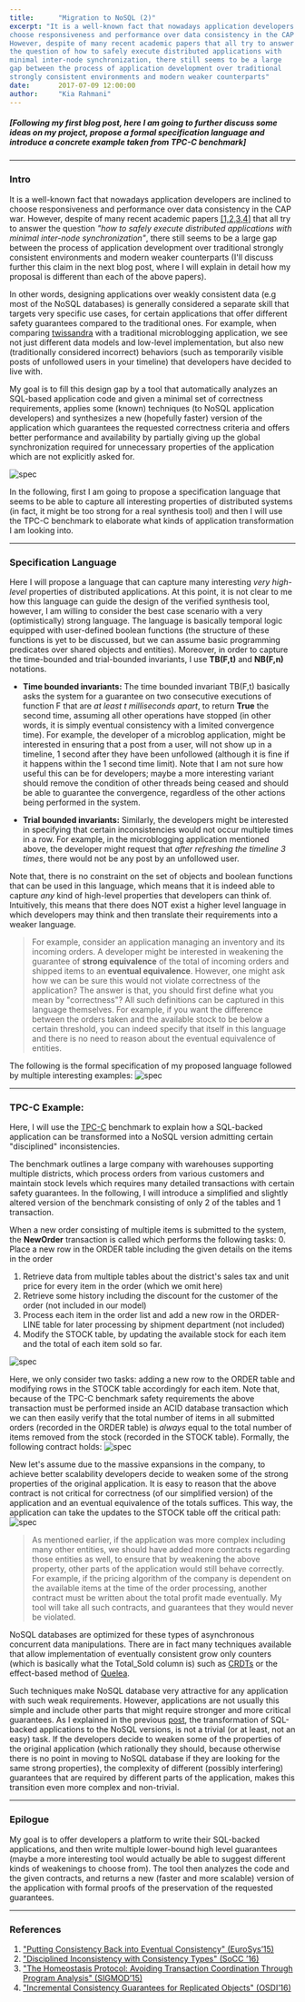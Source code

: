 ```yaml
---
title:      "Migration to NoSQL (2)"
excerpt: "It is a well-known fact that nowadays application developers are inclined to
choose responsiveness and performance over data consistency in the CAP war.
However, despite of many recent academic papers that all try to answer
the question of how to safely execute distributed applications with
minimal inter-node synchronization, there still seems to be a large
gap between the process of application development over traditional
strongly consistent environments and modern weaker counterparts"
date:       2017-07-09 12:00:00
author:     "Kia Rahmani"
---
```

##### [Following my first blog post, here I am going to further discuss some ideas on my project, propose a formal specification language and introduce a concrete example taken from TPC-C benchmark]  

-----
### Intro
It is a well-known fact that nowadays application developers are inclined to
choose responsiveness and performance over data consistency in the CAP war.
However, despite of many recent academic papers [[1,2,3,4]](#references) that all try to answer
the question *"how to safely execute distributed applications with
minimal inter-node synchronization"*, there still seems to be a large
gap between the process of application development over traditional
strongly consistent environments and modern weaker counterparts (I'll
discuss further this claim in the next blog post, where I will explain in detail
how my proposal is different than each of the above papers).

In other words, designing applications over weakly consistent data
(e.g most of the NoSQL databases) is generally considered a separate
skill that targets very specific use cases, for certain applications that offer different safety
guarantees compared to the traditional ones. 
For example, when comparing [twissandra](https://github.com/twissandra/twissandra/) with a traditional microblogging
application, we see not just different data models and low-level
implementation, but also new (traditionally considered incorrect) behaviors (such as temporarily
visible posts of unfollowed users in your timeline) that developers have
decided to live with. 

My goal is to fill this design gap by a tool that automatically analyzes
an SQL-based application code and given a minimal set of correctness
requirements, applies some (known) techniques (to NoSQL application
developers) and synthesizes a new (hopefully faster) version of the application
which guarantees the requested correctness criteria and offers better
performance and availability by partially giving up the global
synchronization required for unnecessary properties of the application
which are not explicitly asked for. 

![spec](https://raw.githubusercontent.com/Kiarahmani/kiarahmani.github.io/master/_posts/figures/outline.png
"Outline of the tool")


In the following, first I am going to propose a specification language
that seems to be able to capture all interesting properties of 
distributed systems (in fact, it might be too strong for a real synthesis
tool) and then I will use the TPC-C benchmark to
elaborate what kinds of application transformation I am looking into. 
 
 
-----
### Specification Language
Here I will propose a language that can capture many interesting *very high-level*
properties of distributed applications. At this point, it is not clear
to me how this language can guide the design of the verified synthesis tool, 
however, I am willing to consider the best case scenario with a very (optimistically) strong language. 
The language is basically temporal logic equipped with user-defined boolean functions 
(the structure of these functions is yet to be discussed, but we can assume basic programming 
predicates over shared objects and entities). Moreover, in order to capture the time-bounded and trial-bounded invariants, 
I use **TB(F,t)** and **NB(F,n)** notations.  


* **Time bounded invariants:**
The time bounded invariant TB(F,t)
basically asks the system for a guarantee on two consecutive executions of
function F that are *at least t milliseconds apart*, to return **True** the second
time, assuming all other operations have stopped (in other words, it is simply
eventual consistency with a limited convergence time). For example, the
developer of a microblog application, might be interested in ensuring that a post from a user,
will not show up in a timeline, 1 second after they have been unfollowed
(although it is fine if it happens within the 1 second time limit). 
Note that I am not sure how useful this can be
for developers; maybe a more interesting variant should remove the condition of other
threads being ceased and should be able to guarantee the convergence, regardless of the other
actions being performed in the system.


* **Trial bounded invariants:**
Similarly, the developers might be interested in specifying that certain
inconsistencies would not occur multiple times in a row. For example, in the
microblogging application mentioned above, the developer might request that *after
refreshing the timeline 3 times*, there would not be any post by an unfollowed
user.


Note that, there is no constraint on the set of objects and boolean functions that can be used in
this language, which means that it is indeed able to capture *any* kind of
high-level properties that  developers can think of. Intuitively, this means that there does NOT
exist a higher level language in which developers may think and then translate
their requirements into a weaker language. 

>For example, consider an application managing an
>inventory and its incoming orders. A developer might be interested in weakening
>the guarantee of **strong equivalence** of the total of incoming orders and shipped items to an **eventual equivalence**. 
> However, one might ask how we can be sure this would not violate correctness
> of the application? The answer is that, you should first define what you mean by "correctness"? 
> All such definitions can be captured in this language themselves. For example, if you want the difference between the orders taken and the available stock to be below a certain threshold, you can indeed specify that itself in this language and there is no need to reason about the eventual equivalence of entities. 



The following is the formal specification of my proposed language followed by
multiple interesting examples:
![spec](https://raw.githubusercontent.com/Kiarahmani/kiarahmani.github.io/master/_posts/figures/spec.png
"Specification Language")




-----
### TPC-C Example: 
Here, I will use the [TPC-C](http://www.tpc.org/tpcc/) benchmark to
explain how a SQL-backed application can be transformed into a NoSQL
version admitting certain "disciplined" inconsistencies.

The benchmark outlines a large company with warehouses supporting
multiple districts, which process orders from various customers and
maintain stock levels which requires  many detailed transactions with
certain safety guarantees. In the following, I will introduce a simplified and slightly altered version of the benchmark
consisting of only 2 of the tables and 1 transaction. 


When a new order consisting of multiple items is submitted to the
system, the **NewOrder** transaction is called which performs the following tasks:
0. Place a new row in the ORDER table including the given details on
   the items in the order
1. Retrieve data from multiple tables about the district's sales tax and unit price for every item in the order (which we omit here)
2. Retrieve some history including the discount for the customer of the
   order (not included in our model)
3. Process each item in the order list and add a new row in the ORDER-LINE
   table for later processing by shipment department (not included)
4. Modify the STOCK table, by updating the available stock for each item
   and the total of each item sold so far. 

![spec](https://raw.githubusercontent.com/Kiarahmani/kiarahmani.github.io/master/_posts/figures/tables.png
"Specification Language")

Here, we only consider two tasks: adding a new row to the ORDER table and modifying
rows in the STOCK table accordingly for each item. Note that, because of the TPC-C
benchmark safety requirements the above transaction must be performed
inside an ACID database transaction which we can then easily verify that
the total number of items in all submitted orders (recorded in the ORDER table) is *always* equal to
the total number of items removed from the stock (recorded in the
STOCK table). Formally, the following contract holds:
![spec](https://raw.githubusercontent.com/Kiarahmani/kiarahmani.github.io/master/_posts/figures/strong.png
"Specification Language")

New let's assume due to the massive expansions in the company, to
achieve better scalability developers decide to weaken some of the
strong properties of the original application. It is easy to reason 
that the above contract is not critical for correctness 
(of our simplified version) of the application and an eventual
equivalence of the totals suffices. This way, the application can
take the updates to the STOCK table off the critical path:
![spec](https://raw.githubusercontent.com/Kiarahmani/kiarahmani.github.io/master/_posts/figures/weak.png
"Specification Language")

>As mentioned earlier, if the application was more complex including many other entities, we should have added more contracts regarding those entities as well, to ensure that by weakening the above property, other parts of the application would still behave correctly. For example, if the pricing algorithm of the company is dependent on the available items at the time of the order processing, another contract must be written about the total profit made eventually. My tool will take all such contracts, and guarantees that they would never be violated.

NoSQL databases are optimized for these types of asynchronous concurrent data
manipulations. There are in fact many techniques available that allow
implementation of eventually consistent grow only counters (which is basically
what the Total\_Sold column is) such as [CRDTs](https://vaughnvernon.co/?p=1012) or the effect-based method
of [Quelea](http://gowthamk.github.io/Quelea/). 

Such techniques make
NoSQL database very attractive for any application with such weak
requirements. However, applications are not usually this simple and include other parts that might require stronger and more critical guarantees. 
As I explained in the previous
[post](http://localhost:4000/2017/06/24/NoSQL1/), the transformation of
SQL-backed applications to the NoSQL versions, is not a trivial (or at
least, not an easy) task. If the developers decide to weaken some of the
properties of the original application (which rationally they should, because otherwise 
there is no point in moving to NoSQL database if they are looking for the same strong properties), 
the complexity of different (possibly
interfering) guarantees
that are required by different parts of the application, makes this
transition even more complex and non-trivial.


----
### Epilogue
My goal is to offer developers a platform to write their SQL-backed
applications, and then write multiple lower-bound high level guarantees
(maybe a more interesting tool would actually be able to suggest
different kinds of weakenings to choose from). The
tool then analyzes the code and the given contracts, and returns a 
new (faster and more scalable) version of the application with formal proofs of the
preservation of the requested guarantees.



































-----
### References
1. [ "Putting Consistency Back into Eventual
  Consistency" (EuroSys’15)](http://www.gsd.inesc-id.pt/~rodrigo/indigo_eurosys15.pdf)
2. [ "Disciplined Inconsistency with Consistency Types" (SoCC ’16)](https://sampa.cs.washington.edu/projects/disciplined-inconsistency.html)
3. [ "The Homeostasis Protocol: Avoiding Transaction
Coordination Through Program Analysis" (SIGMOD’15)](http://www.cs.cornell.edu/~blding/pub/homeostasis_sigmod_2015.pdf)
4. ["Incremental Consistency Guarantees for Replicated Objects" (OSDI’16)](https://www.usenix.org/conference/osdi16/technical-sessions/presentation/guerraoui)


